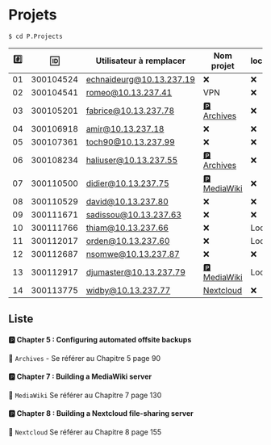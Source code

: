 # Projets



```
$ cd P.Projects
```

|:hash:| :id:      | Utilisateur à remplacer      | Nom projet       | local/cloud      | 
|------|-----------|------------------------------|------------------|------------------|
| 01   | 300104524 | echnaideurg@10.13.237.19     |:x:               |:x:               |
| 02   | 300104541 | romeo@10.13.237.41           | VPN               |:x:               |
| 03   | 300105201 | fabrice@10.13.237.78         |[:parking: Archives](README.md#parking-chapter-5--configuring-automated-offsite-backups)|:x:               |
| 04   | 300106918 | amir@10.13.237.18            |:x:               |:x:               |
| 05   | 300107361 | toch90@10.13.237.99          |:x:               |:x:               |
| 06   | 300108234 | haliuser@10.13.237.55        |[:parking: Archives](README.md#parking-chapter-5--configuring-automated-offsite-backups)|:x:               |
| 07   | 300110500 | didier@10.13.237.75          |[:parking: MediaWiki](README.md#parking-chapter-7--building-a-mediawiki-server)|:x:               |
| 08   | 300110529 | david@10.13.237.80           |:x:               |:x:               |
| 09   | 300111671 | sadissou@10.13.237.63        |:x:               |:x:               |
| 10   | 300111766 | thiam@10.13.237.66           |:x:               | Local            |
| 11   | 300112017 | orden@10.13.237.60           |:x:               | Local            |
| 12   | 300112687 | nsomwe@10.13.237.87          |:x:               |:x:               |
| 13   | 300112917 | djumaster@10.13.237.79       |[:parking: MediaWiki](README.md#parking-chapter-7--building-a-mediawiki-server)| Local            |
| 14   | 300113775 | widby@10.13.237.77           |[Nextcloud](README.md#parking-chapter-8--building-a-nextcloud-file-sharing-server)|:x:               |


## Liste 

#### :parking: Chapter 5 : Configuring automated offsite backups

:pushpin: `Archives` - Se référer au Chapitre 5 page 90

#### :parking: Chapter 7 : Building a MediaWiki server

:pushpin: `MediaWiki` Se référer au Chapitre 7 page 130

#### :parking: Chapter 8 : Building a Nextcloud file-sharing server

:pushpin: `Nextcloud` Se référer au Chapitre 8 page 155


